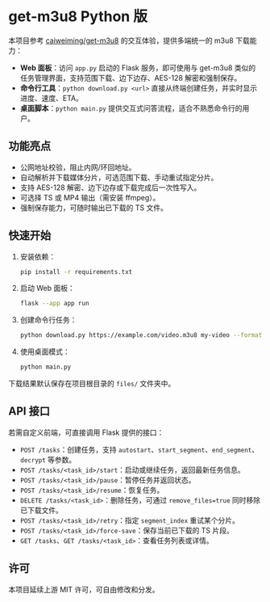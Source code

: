 # get-m3u8 Python 版

本项目参考 [caiweiming/get-m3u8](https://github.com/caiweiming/get-m3u8) 的交互体验，提供多端统一的 m3u8 下载能力：

- **Web 面板**：访问 `app.py` 启动的 Flask 服务，即可使用与 get-m3u8 类似的任务管理界面，支持范围下载、边下边存、AES-128 解密和强制保存。
- **命令行工具**：`python download.py <url>` 直接从终端创建任务，并实时显示进度、速度、ETA。
- **桌面脚本**：`python main.py` 提供交互式问答流程，适合不熟悉命令行的用户。

## 功能亮点

- 公网地址校验，阻止内网/环回地址。
- 自动解析并下载媒体分片，可选范围下载、手动重试指定分片。
- 支持 AES-128 解密、边下边存或下载完成后一次性写入。
- 可选择 TS 或 MP4 输出（需安装 ffmpeg）。
- 强制保存能力，可随时输出已下载的 TS 文件。

## 快速开始

1. 安装依赖：

   ```bash
   pip install -r requirements.txt
   ```

2. 启动 Web 面板：

   ```bash
   flask --app app run
   ```

3. 创建命令行任务：

   ```bash
   python download.py https://example.com/video.m3u8 my-video --format mp4
   ```

4. 使用桌面模式：

   ```bash
   python main.py
   ```

下载结果默认保存在项目根目录的 `files/` 文件夹中。

## API 接口

若需自定义前端，可直接调用 Flask 提供的接口：

- `POST /tasks`：创建任务，支持 `autostart`、`start_segment`、`end_segment`、`decrypt` 等参数。
- `POST /tasks/<task_id>/start`：启动或继续任务，返回最新任务信息。
- `POST /tasks/<task_id>/pause`：暂停任务并返回状态。
- `POST /tasks/<task_id>/resume`：恢复任务。
- `DELETE /tasks/<task_id>`：删除任务，可通过 `remove_files=true` 同时移除已下载文件。
- `POST /tasks/<task_id>/retry`：指定 `segment_index` 重试某个分片。
- `POST /tasks/<task_id>/force-save`：保存当前已下载的 TS 片段。
- `GET /tasks`、`GET /tasks/<task_id>`：查看任务列表或详情。

## 许可

本项目延续上游 MIT 许可，可自由修改和分发。
